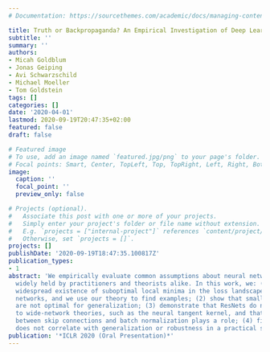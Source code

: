 ```yaml
---
# Documentation: https://sourcethemes.com/academic/docs/managing-content/

title: Truth or Backpropaganda? An Empirical Investigation of Deep Learning Theory
subtitle: ''
summary: ''
authors:
- Micah Goldblum
- Jonas Geiping
- Avi Schwarzschild
- Michael Moeller
- Tom Goldstein
tags: []
categories: []
date: '2020-04-01'
lastmod: 2020-09-19T20:47:35+02:00
featured: false
draft: false

# Featured image
# To use, add an image named `featured.jpg/png` to your page's folder.
# Focal points: Smart, Center, TopLeft, Top, TopRight, Left, Right, BottomLeft, Bottom, BottomRight.
image:
  caption: ''
  focal_point: ''
  preview_only: false

# Projects (optional).
#   Associate this post with one or more of your projects.
#   Simply enter your project's folder or file name without extension.
#   E.g. `projects = ["internal-project"]` references `content/project/deep-learning/index.md`.
#   Otherwise, set `projects = []`.
projects: []
publishDate: '2020-09-19T18:47:35.100817Z'
publication_types:
- 1
abstract: 'We empirically evaluate common assumptions about neural networks that are
  widely held by practitioners and theorists alike. In this work, we: (1) prove the
  widespread existence of suboptimal local minima in the loss landscape of neural
  networks, and we use our theory to find examples; (2) show that small-norm parameters
  are not optimal for generalization; (3) demonstrate that ResNets do not conform
  to wide-network theories, such as the neural tangent kernel, and that the interaction
  between skip connections and batch normalization plays a role; (4) find that rank
  does not correlate with generalization or robustness in a practical setting.'
publication: '*ICLR 2020 (Oral Presentation)*'
---
```


